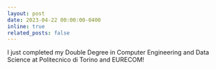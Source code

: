 ```yaml
---
layout: post
date: 2023-04-22 00:00:00-0400
inline: true
related_posts: false
---
```


I just completed my Double Degree in Computer Engineering and Data Science at Politecnico di Torino and EURECOM!